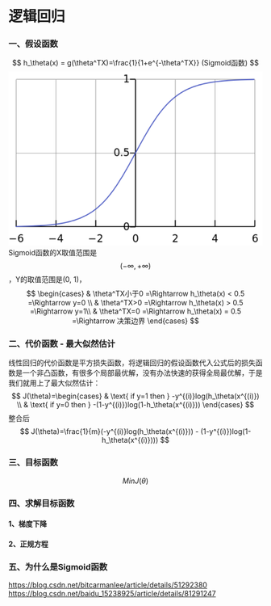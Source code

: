 # 逻辑回归
### 一、假设函数
$$
h_\theta(x) = g(\theta^TX)=\frac{1}{1+e^{-\theta^TX}} (Sigmoid函数)
$$
![Sigmoid函数](/pic/sigmoid函数.png)
Sigmoid函数的X取值范围是$$(-\infty, +\infty)$$，Y的取值范围是(0, 1)， 
$$
\begin{cases}
 & \theta^TX小于0 =\Rightarrow h_\theta(x) < 0.5 =\Rightarrow y=0 \\
 & \theta^TX>0 =\Rightarrow h_\theta(x) > 0.5 =\Rightarrow y=1\\ 
 & \theta^TX=0 =\Rightarrow h_\theta(x) = 0.5 =\Rightarrow 决策边界
\end{cases}
$$

### 二、代价函数 - 最大似然估计
线性回归的代价函数是平方损失函数，将逻辑回归的假设函数代入公式后的损失函数是一个非凸函数，有很多个局部最优解，没有办法快速的获得全局最优解，于是我们就用上了最大似然估计：
$$
J(\theta)=\begin{cases}
 & \text{ if y=1 then } -y^{(i)}log(h_\theta(x^{(i)}) \\ 
 & \text{ if y=0 then } -(1-y^{(i)})log(1-h_\theta(x^{(i)})) 
\end{cases}
$$
整合后
$$
J(\theta)=\frac{1}{m}(-y^{(i)}log(h_\theta(x^{(i)})) - (1-y^{(i)})log(1-h_\theta(x^{(i)})))
$$

### 三、目标函数
$$
    MinJ(\theta)
$$

### 四、求解目标函数
#### 1、梯度下降

#### 2、正规方程

### 五、为什么是Sigmoid函数


https://blog.csdn.net/bitcarmanlee/article/details/51292380
https://blog.csdn.net/baidu_15238925/article/details/81291247